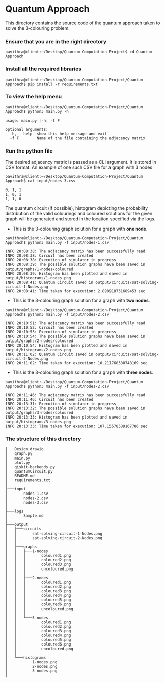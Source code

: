 # Quantum Approach
This directory contains the source code of the quantum approach taken to solve the 3-colouring problem.

### Ensure that you are in the right directory
```console
pavithra@client:~/Desktop/Quantum-Computation-Project$ cd Quantum Approach
```

### Install all the required libraries
```console
pavithra@client:~/Desktop/Quantum-Computation-Project/Quantum Approach$ pip install -r requirements.txt
```
### To view the help menu
```console
pavithra@client:~/Desktop/Quantum-Computation-Project/Quantum Approach$ python3 main.py -h
```
```console
usage: main.py [-h] -f F

optional arguments:
  -h, --help  show this help message and exit
  -f F        Name of the file containing the adjacency matrix
```
### Run the python file
The desired adjacency matrix is passed as a CLI argument. It is stored in CSV format.
An example of one such CSV file for a graph with 3 nodes
```console
pavithra@client:~/Desktop/Quantum-Computation-Project/Quantum Approach$ cat input/nodes-3.csv
```
```console
0, 1, 1
1, 0, 1
1, 1, 0
```
The quantum circuit (if possible), histogram depicting the probability distribution of the valid colourings and coloured solutions for the given graph will be generated and stored in the location specified via the logs.

- This is the 3-colouring graph solution for a graph with **one node**. 

```console
pavithra@client:~/Desktop/Quantum-Computation-Project/Quantum Approach$ python3 main.py -f input/nodes-1.csv
```
```console
INFO 20:08:38: The adjacency matrix has been successfully read
INFO 20:08:38: Circuit has been created
INFO 20:08:38: Execution of simulator in progress
INFO 20:08:39: The possible solution graphs have been saved in output/graphs/1-nodes/coloured
INFO 20:08:39: Histogram has been plotted and saved in output/histograms/1-nodes.png
INFO 20:08:41: Quantum Circuit saved in output/circuits/sat-solving-circuit-1-Nodes.png
INFO 20:08:41: Time taken for execution: 2.890918731689453 sec
```

- This is the 3-colouring graph solution for a graph with **two nodes**. 
```console
pavithra@client:~/Desktop/Quantum-Computation-Project/Quantum Approach$ python3 main.py -f input/nodes-2.csv
```
```console
INFO 20:10:51: The adjacency matrix has been successfully read
INFO 20:10:52: Circuit has been created
INFO 20:10:53: Execution of simulator in progress
INFO 20:10:54: The possible solution graphs have been saved in output/graphs/2-nodes/coloured
INFO 20:10:54: Histogram has been plotted and saved in output/histograms/2-nodes.png
INFO 20:11:02: Quantum Circuit saved in output/circuits/sat-solving-circuit-2-Nodes.png
INFO 20:11:02: Time taken for execution: 10.211768388748169 sec
```
- This is the 3-colouring graph solution for a graph with **three nodes**. 
```console
pavithra@client:~/Desktop/Quantum-Computation-Project/Quantum Approach$ python3 main.py -f input/nodes-2.csv
```
```console
INFO 20:11:46: The adjacency matrix has been successfully read
INFO 20:11:46: Circuit has been created
INFO 20:13:31: Execution of simulator in progress
INFO 20:13:32: The possible solution graphs have been saved in output/graphs/3-nodes/coloured
INFO 20:13:33: Histogram has been plotted and saved in output/histograms/3-nodes.png
INFO 20:13:33: Time taken for execution: 107.15578389167786 sec
```
### The structure of this directory
```console
│   Design.drawio
│   graph.py
│   main.py
│   plot.py
│   qiskit-backends.py
│   quantumCircuit.py
│   README.md
│   requirements.txt
│
├───input
│       nodes-1.csv
│       nodes-2.csv
│       nodes-3.csv
│
├───logs
│       Sample.md
│
├───output
│   ├───circuits
│   │       sat-solving-circuit-1-Nodes.png
│   │       sat-solving-circuit-2-Nodes.png
│   │
│   ├───graphs
│   │   ├───1-nodes
│   │   │       coloured1.png
│   │   │       coloured2.png
│   │   │       coloured3.png
│   │   │       uncoloured.png
│   │   │
│   │   ├───2-nodes
│   │   │       coloured1.png
│   │   │       coloured2.png
│   │   │       coloured3.png
│   │   │       coloured4.png
│   │   │       coloured5.png
│   │   │       coloured6.png
│   │   │       uncoloured.png
│   │   │
│   │   └───3-nodes
│   │           coloured1.png
│   │           coloured2.png
│   │           coloured3.png
│   │           coloured4.png
│   │           coloured5.png
│   │           coloured6.png
│   │           uncoloured.png
│   │
│   └───histograms
│           1-nodes.png
│           2-nodes.png
│           3-nodes.png
│

```
